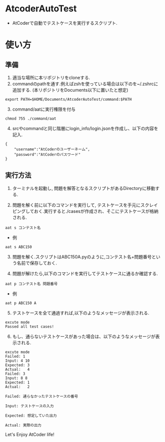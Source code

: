 # AtcoderAutoTest
- AtCoderで自動でテストケースを実行するスクリプト.

# 使い方
## 準備
1. 適当な場所に本リポジトリをcloneする.
2. commandのpathを通す.例えばzshを使っている場合は以下のを~/.zshrcに追加する. (本リポジトリをDocuments以下に置いたと想定)
```
export PATH=$HOME/Documents/AtcoderAutoTest/command:$PATH
```
3. command/aatに実行権限を付与
```
chmod 755 ./command/aat
```
4. srcやcommandと同じ階層にlogin_info/login.jsonを作成し、以下の内容を記入.
```
{
    "username":"AtCoderのユーザーネーム",
    "password":"AtCoderのパスワード"
}
```

## 実行方法
1. ターミナルを起動し, 問題を解答となるスクリプトがあるDirectoryに移動する.  
  
2. 問題を解く前に以下のコマンドを実行して, テストケースを手元にスクレイピングしておく.実行すると./casesが作成され、そこにテストケースが格納される.
```
aat s コンテスト名
```
- 例
```
aat s ABC150
```
3. 問題を解く.スクリプトはABC150A.pyのように,コンテスト名+問題番号という名前で保存しておく.  
  
4. 問題が解けたら,以下のコマンドを実行してテストケースに通るか確認する.
```
aat p コンテスト名 問題番号
```
- 例
```
aat p ABC150 A
```
5. テストケースを全て通過すれば,以下のようなメッセージが表示される.
```
excute mode
Passed all test cases!
```
6. もし、通らないテストケースがあった場合は、以下のようなメッセージが表示される.
```
excute mode
Failed: 1 
Input: 4 10
Expected: 3
Actual:   4
Failed: 3
Input: 8 8
Expected: 1
Actual:   2
```
```
Failed: 通らなかったテストケースの番号  
  
Input: テストケースの入力  
  
Expected: 想定していた出力  
  
Actual: 実際の出力  
```

Let's Enjoy AtCoder life!

